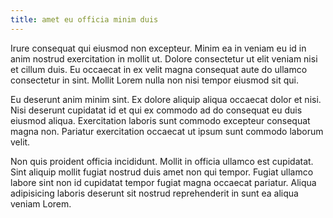 ```yaml
---
title: amet eu officia minim duis
---
```


Irure consequat qui eiusmod non excepteur. Minim ea in veniam eu id in anim nostrud exercitation in mollit ut. Dolore consectetur ut elit veniam nisi et cillum duis. Eu occaecat in ex velit magna consequat aute do ullamco consectetur in sint. Mollit Lorem nulla non nisi tempor eiusmod sit qui.

Eu deserunt anim minim sint. Ex dolore aliquip aliqua occaecat dolor et nisi. Nisi deserunt cupidatat id et qui ex commodo ad do consequat eu duis eiusmod aliqua. Exercitation laboris sunt commodo excepteur consequat magna non. Pariatur exercitation occaecat ut ipsum sunt commodo laborum velit.

Non quis proident officia incididunt. Mollit in officia ullamco est cupidatat. Sint aliquip mollit fugiat nostrud duis amet non qui tempor. Fugiat ullamco labore sint non id cupidatat tempor fugiat magna occaecat pariatur. Aliqua adipisicing laboris deserunt sit nostrud reprehenderit in sunt ea aliqua veniam Lorem.